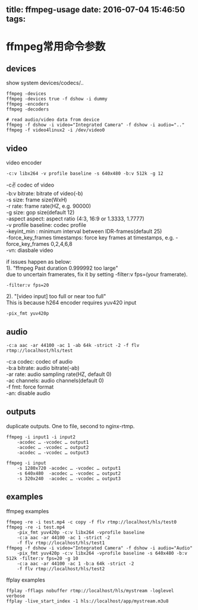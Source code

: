 title: ffmpeg-usage
date: 2016-07-04 15:46:50
tags:
---
ffmpeg常用命令参数
=================



## devices

show system devices/codecs/..
  
```
ffmpeg -devices  
ffmpeg -devices true -f dshow -i dummy  
ffmpeg -encoders  
ffmpeg -decoders

# read audio/video data from device  
ffmpeg -f dshow -i video="Integrated Camera" -f dshow -i audio=".."  
ffmpeg -f video4linux2 -i /dev/video0   
```


## video
video encoder

```
-c:v libx264 -v profile baseline -s 640x480 -b:v 512k -g 12
```

-c:v:  					codec of video  
-b:v bitrate:  			bitrate of video(-b)  
-s size:  				frame size(WxH)    
-r rate:				frame rate(HZ, e.g. 90000)  
-g size: 				gop size(default 12)  
-aspect aspect:			aspect ratio (4:3, 16:9 or 1.3333, 1.7777)  
-v profile baseline:  	codec profile  
-keyint_min <int>:		minimum interval between IDR-frames(default 25)  
-force_key_frames timestamps:  force key frames at timestamps, e.g. -force_key_frames 0,2,4,6,8  
-vn:					diasbale video


if issues happen as below:  
1). "ffmpeg Past duration 0.999992 too large"  
due to uncertain framerates, fix it by setting -filter:v fps=(your framerate).  
```
-filter:v fps=20
```

2). "[video input] too full or near too full"  
This is because h264 encoder requires yuv420 input  
```
-pix_fmt yuv420p
```


## audio

```
-c:a aac -ar 44100 -ac 1 -ab 64k -strict -2 -f flv rtmp://localhost/hls/test
```

-c:a codec:  			codec of audio  
-b:a bitrate:			audio bitrate(-ab)  
-ar rate:				audio sampling rate(HZ, default 0)  
-ac channels:			audio channels(default 0)  
-f fmt:					force format  
-an:					disable audio


## outputs

duplicate outputs. One to file, second to nginx-rtmp.
```
ffmpeg -i input1 -i input2 
	-acodec … -vcodec … output1 
	-acodec … -vcodec … output2 
	-acodec … -vcodec … output3
    
ffmpeg -i input 
	-s 1280x720 -acodec … -vcodec … output1 
	-s 640x480  -acodec … -vcodec … output2 
	-s 320x240  -acodec … -vcodec … output3    
```


## examples

ffmpeg examples  
```
ffmpeg -re -i test.mp4 -c copy -f flv rtmp://localhost/hls/test0  
ffmpeg -re -i test.mp4 
	-pix_fmt yuv420p -c:v libx264 -vprofile baseline 
	-c:a aac -ar 44100 -ac 1 -strict -2 
	-f flv rtmp://localhost/hls/test1 
ffmpeg -f dshow -i video="Integrated Camera" -f dshow -i audio="Audio" 
    -pix_fmt yuv420p -c:v libx264 -vprofile baseline -s 640x480 -b:v 512k -filter:v fps=20 -g 10 
	-c:a aac -ar 44100 -ac 1 -b:a 64k -strict -2 
	-f flv rtmp://localhost/hls/test2  
```

ffplay examples  
```
ffplay -fflags nobuffer rtmp://localhost/hls/mystream -loglevel verbose  
ffplay -live_start_index -1 hls://localhost/app/mystream.m3u8
```


